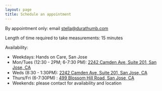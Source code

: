 ```yaml
---
layout: page
title: Schedule an appointment 
---
```


By appointment only: email [stella@durathumb.com](stella@durathumb.com)

Length of time required to take measurements: 15 minutes

Availability: 
  - Weekdays: Hands on Care, San Jose
  - Mon/Tues (12:30 - 2PM; 6-7:30 PM): [2242 Camden Ave, Suite 201, San Jose, CA](https://goo.gl/maps/NJN6yoPB2sH2)
  - Weds (8:30 - 1:30PM): [2242 Camden Ave, Suite 201, San Jose, CA](https://goo.gl/maps/NJN6yoPB2sH2)
  - Thurs/Fri (6-7:30PM) : [499 Blossom Hill Road, San Jose, CA](https://goo.gl/maps/iGXM7D4qSFx)
  - Weekends: please contact for availability and location

